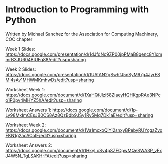 # Introduction to Programming with Python
Written by Michael Sanchez for the Association for Computing Machinery, COC chapter

Week 1 Slides: https://docs.google.com/presentation/d/1dJfdNc9ZP00jpPMaB8genc8YIcmmrB3JU604BIUFq88/edit?usp=sharing

Week 2 Slides: https://docs.google.com/presentation/d/1UAtAN2gSwhfJ5nSyM97g4JyrESMi4sAv1MHWMKmhwDs/edit?usp=sharing

Worksheet Week 1: https://docs.google.com/document/d/1XaHQfJlzi58ZIaeyHQHKgpRAe3NPco1P0pv4MHYZ5hA/edit?usp=sharing

Worksheet Answers 1: https://docs.google.com/document/d/1p-Ly98MxImCEsJB0CS8Az8QzBdb9JSy1Rv5Mq7Dk1aE/edit?usp=sharing

Worksheet Week 2: https://docs.google.com/document/d/1Va1mcxoQlYl2snxyBPebyRUYcgaZvoFKN1g2aoACoIE/edit?usp=sharing 

Worksheet Answers 2: https://docs.google.com/document/d/1HkyLoSv4p8ZFCpwMQeSWA3P_vFxJ4W5N_TgLSAKH-FA/edit?usp=sharing
